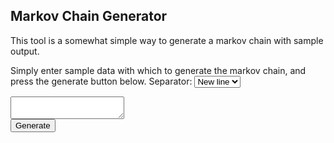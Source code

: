 <link rel="stylesheet" href="./style.css">
<script type="text/javascript" src="https://code.jquery.com/jquery-3.5.1.min.js"></script>
<script type="text/javascript" src="./dist/index.min.js"></script>
<script type="text/javascript">
  $(document).ready(() => {
    $("#generateButton").click(() => {
      console.log("Clicky");
    });
  });
</script>


## Markov Chain Generator
This tool is a somewhat simple way to generate a markov chain with sample output.

Simply enter sample data with which to generate the markov chain, and press the generate button below.
<label for="separatorChar">Separator:</label>
<select id="separatorChar">
    <option value="nl">New line</option>
    <option value=" ">Space</option>
    <option value="|">|</option>
    <option value=",">,</option>
</select>
<textarea id="chainInput"></textarea>
<div class="center">
    <button id="generateButton">Generate</button>
</div>